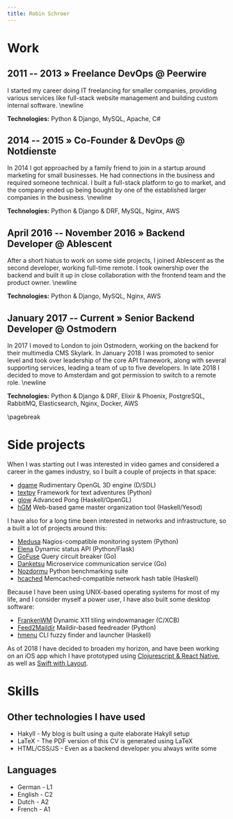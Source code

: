 ```yaml
---
title: Robin Schroer
---
```


# Work

## 2011 -- 2013 » Freelance DevOps @ Peerwire

I started my career doing IT freelancing for smaller companies, providing
various services like full-stack website management and building custom internal
software. \newline

**Technologies:** Python & Django, MySQL, Apache, C#

## 2014 -- 2015 » Co-Founder & DevOps @ Notdienste

In 2014 I got approached by a family friend to join in a startup around
marketing for small businesses. He had connections in the business and required
someone technical. I built a full-stack platform to go to market, and the
company ended up being bought by one of the established larger companies in the
business. \newline

**Technologies:** Python & Django & DRF, MySQL, Nginx, AWS

## April 2016 -- November 2016 » Backend Developer @ Ablescent

After a short hiatus to work on some side projects, I joined Ablescent as the
second developer, working full-time remote. I took ownership over the backend
and built it up in close collaboration with the frontend team and the product
owner. \newline

**Technologies:** Python & Django, MySQL, Nginx, AWS

## January 2017 -- Current » Senior Backend Developer @ Ostmodern

In 2017 I moved to London to join Ostmodern, working on the backend for their
multimedia CMS Skylark. In January 2018 I was promoted to senior level and took
over leadership of the core API framework, along with several supporting
services, leading a team of up to five developers. In late 2018 I decided to
move to Amsterdam and got permission to switch to a remote role. \newline

**Technologies:** Python & Django & DRF, Elixir & Phoenix, PostgreSQL, RabbitMQ,
Elasticsearch, Nginx, Docker, AWS

\pagebreak

# Side projects

When I was starting out I was interested in video games and considered a career
in the games industry, so I built a couple of projects in that space:

- [dgame](https://github.com/sulami/dgame) Rudimentary OpenGL 3D engine (D/SDL)
- [textpy](https://github.com/sulami/textpy) Framework for text adventures (Python)
- [glow](https://github.com/sulami/glow) Advanced Pong (Haskell/OpenGL)
- [hGM](https://github.com/sulami/hgm) Web-based game master organization tool (Haskell/Yesod)

I have also for a long time been interested in networks and infrastructure, so a
built a lot of projects around this:

- [Medusa](https://github.com/sulami/medusa) Nagios-compatible monitoring system (Python)
- [Elena](https://github.com/sulami/elena) Dynamic status API (Python/Flask)
- [GoFuse](https://github.com/sulami/gofuse) Query circuit breaker (Go)
- [Danketsu](https://github.com/sulami/danketsu) Microservice communication service (Go)
- [Nozdormu](https://github.com/sulami/nozdormu) Python benchmarking suite
- [hcached](https://github.com/sulami/hcached) Memcached-compatible network hash table (Haskell)

Because I have been using UNIX-based operating systems for most of my life, and
I consider myself a power user, I have also built some desktop software:

- [FrankenWM](https://github.com/sulami/frankenwm) Dynamic X11 tiling windowmanager (C/XCB)
- [Feed2Maildir](https://github.com/sulami/feed2maildir) Maildir-based feedreader (Python)
- [hmenu](https://github.com/sulami/hmenu) CLI fuzzy finder and launcher (Haskell)

As of 2018 I have decided to broaden my horizon, and have been working on an iOS
app which I have prototyped using [Clojurescript & React
Native](https://github.com/sulami/above-the-horizon), as well as
[Swift with Layout](https://github.com/sulami/above-the-horizon-layout).

# Skills

## Other technologies I have used

- Hakyll - My blog is built using a quite elaborate Hakyll setup
- LaTeX - The PDF version of this CV is generated using LaTeX
- HTML/CSS/JS - Even as a backend developer you always write some

## Languages

- German - L1
- English - C2
- Dutch - A2
- French - A1
